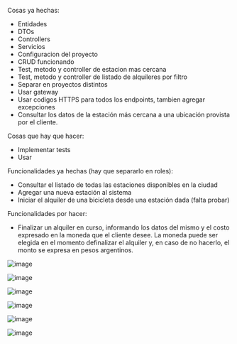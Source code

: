 Cosas ya hechas:
- Entidades
- DTOs
- Controllers
- Servicios
- Configuracion del proyecto
- CRUD funcionando
- Test, metodo y controller de estacion mas cercana
- Test, metodo y controller de listado de alquileres por filtro
- Separar en proyectos distintos
- Usar gateway 
- Usar codigos HTTPS para todos los endpoints, tambien agregar excepciones
- Consultar los datos de la estación más cercana a una ubicación provista por el cliente. 
  
Cosas que hay que hacer:
- Implementar tests
- Usar 



Funcionalidades ya hechas (hay que separarlo en roles):
- Consultar el listado de todas las estaciones disponibles en la ciudad
- Agregar una nueva estación al sistema 
- Iniciar el alquiler de una bicicleta desde una estación dada (falta probar)


Funcionalidades por hacer:
- Finalizar un alquiler en curso, informando los datos del mismo y el costo expresado en la moneda que el cliente desee.
  La moneda puede ser elegida en el momento definalizar el alquiler y, en caso de no hacerlo, el monto se expresa en pesos
  argentinos.

![image](https://github.com/jeinjer/TPI-BDA-G111/assets/115962607/570ac694-ae49-470c-8fc3-22bc42512dbf)

![image](https://github.com/jeinjer/TPI-BDA-G111/assets/115962607/0f75e93b-e0cd-4d5d-af53-3c5308fc9b7f)

![image](https://github.com/jeinjer/TPI-BDA-G111/assets/115962607/96bb635b-dd9b-4191-988d-137fe969741b)

![image](https://github.com/jeinjer/TPI-BDA-G111/assets/115962607/d5f606a0-b578-45e0-ad31-3b1f679b50bc)

![image](https://github.com/jeinjer/TPI-BDA-G111/assets/115962607/9703b4ee-59e0-4ae1-80c2-96ef24f1486c)

![image](https://github.com/jeinjer/TPI-BDA-G111/assets/115962607/bcdd14b5-5b5a-4b74-b01a-17dce9b65b59)
